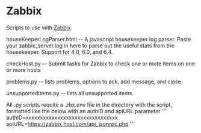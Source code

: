 # Zabbix
Scripts to use with [Zabbix](https://www.zabbix.com)

houseKeeperLogParser.html -- A javascript housekeeper log parser.  Paste your zabbix_server.log in here to parse out the useful stats from the housekeeper.  Support for 4.0, 6.0, and 6.4.

checkHost.py -- Submit tasks for Zabbix to check one or mote items on one or more hosts

problems.py -- lists problems, options to ack, add message, and close

unsupportedItems.py -- lists all unsupported items


All .py scripts requite a .zbx.env file in the directory with the script, formatted like the below with an authID and apiURL parameter
'''
authID=xxxxxxxxxxxxxxxxxxxxxxxxxxxxxxxx
apiURL=https://zabbix.host.com/api_jsonrpc.php
'''
